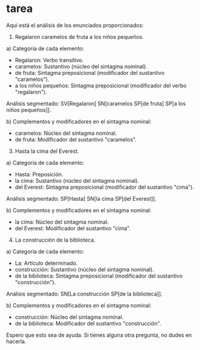 # tarea


Aquí está el análisis de los enunciados proporcionados:

1. Regalaron caramelos de fruta a los niños pequeños.

a) Categoría de cada elemento:

- Regalaron: Verbo transitivo.
- caramelos: Sustantivo (núcleo del sintagma nominal).
- de fruta: Sintagma preposicional (modificador del sustantivo "caramelos").
- a los niños pequeños: Sintagma preposicional (modificador del verbo "regalaron").

Análisis segmentado: SV[Regalaron] SN[caramelos SP[de fruta] SP[a los niños pequeños]].

b) Complementos y modificadores en el sintagma nominal:

- caramelos: Núcleo del sintagma nominal.
- de fruta: Modificador del sustantivo "caramelos".

3. Hasta la cima del Everest.

a) Categoría de cada elemento:

- Hasta: Preposición.
- la cima: Sustantivo (núcleo del sintagma nominal).
- del Everest: Sintagma preposicional (modificador del sustantivo "cima").

Análisis segmentado: SP[Hasta] SN[la cima SP[del Everest]].

b) Complementos y modificadores en el sintagma nominal:

- la cima: Núcleo del sintagma nominal.
- del Everest: Modificador del sustantivo "cima".

4. La construcción de la biblioteca.

a) Categoría de cada elemento:

- La: Artículo determinado.
- construcción: Sustantivo (núcleo del sintagma nominal).
- de la biblioteca: Sintagma preposicional (modificador del sustantivo "construcción").

Análisis segmentado: SN[La construcción SP[de la biblioteca]].

b) Complementos y modificadores en el sintagma nominal:

- construcción: Núcleo del sintagma nominal.
- de la biblioteca: Modificador del sustantivo "construcción".

Espero que esto sea de ayuda. Si tienes alguna otra pregunta, no dudes en hacerla.
